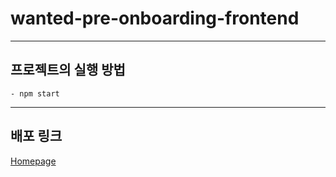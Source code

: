 # wanted-pre-onboarding-frontend
---
## 프로젝트의 실행 방법
```
- npm start
```
---
## 배포 링크
[Homepage](https://dong53358.github.io/wanted-pre-onboarding-frontend/#/)
